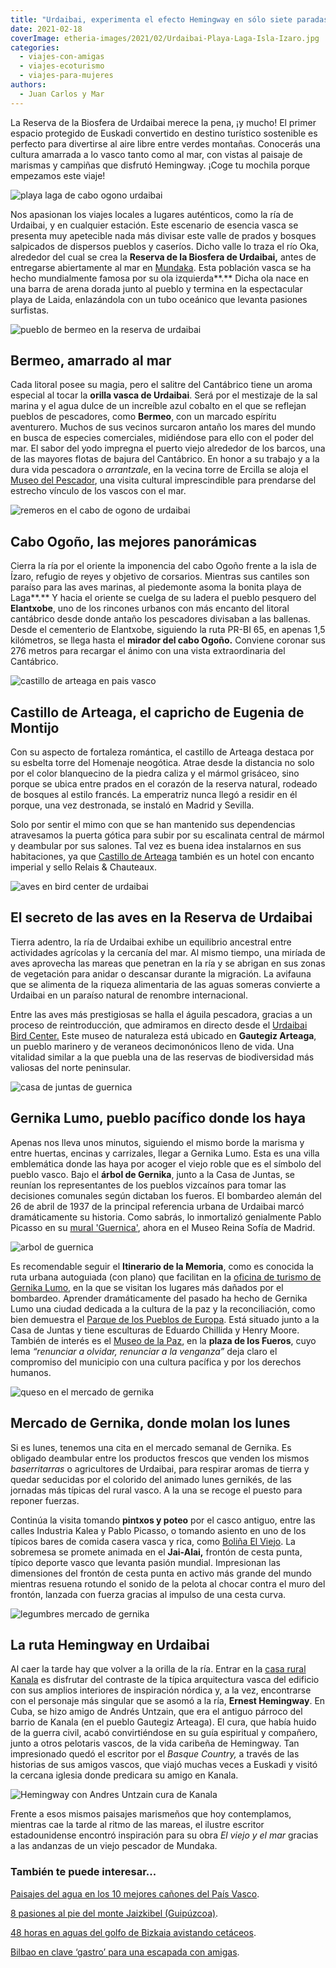```yaml
---
title: "Urdaibai, experimenta el efecto Hemingway en sólo siete paradas"
date: 2021-02-18
coverImage: etheria-images/2021/02/Urdaibai-Playa-Laga-Isla-Izaro.jpg
categories: 
  - viajes-con-amigas
  - viajes-ecoturismo
  - viajes-para-mujeres
authors: 
  - Juan Carlos y Mar
---
```


La Reserva de la Biosfera de Urdaibai merece la pena, ¡y mucho! El primer espacio protegido de Euskadi convertido en destino turístico sostenible es perfecto para divertirse al aire libre entre verdes montañas. Conocerás una cultura amarrada a lo vasco tanto como al mar, con vistas al paisaje de marismas y campiñas que disfrutó Hemingway. ¡Coge tu mochila porque empezamos este viaje!

![playa laga de cabo ogono urdaibai](etheria-images/2021/02/Urdaibai-Playa-Laga-Isla-Izaro.jpg "La playa Laga y la isla de Izaro, incluidas en la Reserva de Urdaibai.")

Nos apasionan los viajes locales a lugares auténticos, como la ría de Urdaibai, y en 
cualquier estación. Este escenario de esencia vasca se presenta muy apetecible nada más 
divisar este valle de prados y bosques salpicados de dispersos pueblos y caseríos. Dicho 
valle lo traza el río Oka, alrededor del cual se crea la **Reserva de la Biosfera de 
Urdaibai,** antes de entregarse abiertamente al mar en [Mundaka](https://www.bilbaoturismo.net/BilbaoTurismo/es/la-ola-izquierda-de-mundaka). 
Esta población vasca se ha hecho mundialmente famosa por su ola izquierda**.** Dicha ola 
nace en una barra de arena dorada junto al pueblo y termina en la espectacular playa de 
Laida, enlazándola con un tubo oceánico que levanta pasiones surfistas. 

![pueblo de bermeo en la reserva de urdaibai](etheria-images/2021/02/Urdaibai-bermeo.jpg "Pintoresco puerto de Bermeo.")

## Bermeo, amarrado al mar

Cada litoral posee su magia, pero el salitre del Cantábrico tiene un aroma especial al 
tocar la **orilla vasca de Urdaibai**. Será por el mestizaje de la sal marina y el agua 
dulce de un increíble azul cobalto en el que se reflejan pueblos de pescadores, como 
**Bermeo**, con un marcado espíritu aventurero. Muchos de sus vecinos surcaron antaño 
los mares del mundo en busca de especies comerciales, midiéndose para ello con el poder 
del mar. El sabor del yodo impregna el puerto viejo alrededor de los barcos, una de las 
mayores flotas de bajura del Cantábrico. En honor a su trabajo y a la dura vida 
pescadora o _arrantzale_, en la vecina torre de Ercilla se aloja el [Museo del 
Pescador](https://bizkaikoa.bizkaia.eus/detalleContenido.asp?id=52&t=1), una visita 
cultural imprescindible para prendarse del estrecho vínculo de los vascos con el mar. 

![remeros en el cabo de ogono de urdaibai](etheria-images/2021/02/urdaibai-cabo-ogono-677x1024.jpg "Cabo Ogoño desde el mar.")

## Cabo Ogoño, las mejores panorámicas

Cierra la ría por el oriente la imponencia del cabo Ogoño frente a la isla de Ízaro, 
refugio de reyes y objetivo de corsarios. Mientras sus cantiles son paraíso para las 
aves marinas, al piedemonte asoma la bonita playa de Laga**.** Y hacia el oriente se 
cuelga de su ladera el pueblo pesquero del **Elantxobe**, uno de los rincones urbanos 
con más encanto del litoral cantábrico desde donde antaño los pescadores divisaban a las 
ballenas. Desde el cementerio de Elantxobe, siguiendo la ruta PR-BI 65, en apenas 1,5 
kilómetros, se llega hasta el **mirador del cabo Ogoño.** Conviene coronar sus 276 
metros para recargar el ánimo con una vista extraordinaria del Cantábrico. 

![castillo de arteaga en pais vasco](etheria-images/2021/02/urdaibai-castillo-arteaga.jpg "Castillo de Arteaga.")

## Castillo de Arteaga, el capricho de Eugenia de Montijo

Con su aspecto de fortaleza romántica, el castillo de Arteaga destaca por su esbelta 
torre del Homenaje neogótica. Atrae desde la distancia no solo por el color blanquecino 
de la piedra caliza y el mármol grisáceo, sino porque se ubica entre prados en el 
corazón de la reserva natural, rodeado de bosques al estilo francés. La emperatriz nunca 
llegó a residir en él porque, una vez destronada, se instaló en Madrid y Sevilla. 

Solo por sentir el mimo con que se han mantenido sus dependencias atravesamos la puerta 
gótica para subir por su escalinata central de mármol y deambular por sus salones. Tal 
vez es buena idea instalarnos en sus habitaciones, ya que [Castillo de 
Arteaga](http://castillodearteaga.com/) también es un hotel con encanto imperial y sello 
Relais & Chauteaux. 

![aves en bird center de urdaibai](etheria-images/2021/02/urdaibai-marismas-aves.jpg "Aves en la ría de Urdaibai.")

## El secreto de las aves en la Reserva de Urdaibai

Tierra adentro, la ría de Urdaibai exhibe un equilibrio ancestral entre actividades 
agrícolas y la cercanía del mar. Al mismo tiempo, una miríada de aves aprovecha las 
mareas que penetran en la ría y se abrigan en sus zonas de vegetación para anidar o 
descansar durante la migración. La avifauna que se alimenta de la riqueza alimentaria de 
las aguas someras convierte a Urdaibai en un paraíso natural de renombre internacional. 

Entre las aves más prestigiosas se halla el águila pescadora, gracias a un proceso de 
reintroducción, que admiramos en directo desde el [Urdaibai Bird 
Center.](https://www.birdcenter.org/) Este museo de naturaleza está ubicado en 
**Gautegiz Arteaga**, un pueblo marinero y de veraneos decimonónicos lleno de vida. Una 
vitalidad similar a la que puebla una de las reservas de biodiversidad más valiosas del 
norte peninsular. 

![casa de juntas de guernica](etheria-images/2021/02/urdaibai-guernica.jpg "Interior de la Casa de Juntas de Gernika Lumo.")

## Gernika Lumo, pueblo pacífico donde los haya

Apenas nos lleva unos minutos, siguiendo el mismo borde la marisma y entre huertas, 
encinas y carrizales, llegar a Gernika Lumo. Esta es una villa emblemática donde las 
haya por acoger el viejo roble que es el símbolo del pueblo vasco. Bajo el **árbol de 
Gernika**, junto a la Casa de Juntas, se reunían los representantes de los pueblos 
vizcaínos para tomar las decisiones comunales según dictaban los fueros. El bombardeo 
alemán del 26 de abril de 1937 de la principal referencia urbana de Urdaibai marcó 
dramáticamente su historia. Como sabrás, lo inmortalizó genialmente Pablo Picasso en su [mural 
'Guernica'](https://www.museoreinasofia.es/coleccion/obra/guernica), ahora en el Museo 
Reina Sofía de Madrid. 

![arbol de guernica](etheria-images/2021/02/urdaibai-guernica-arbol-656x1024.jpg "Roble de Gernika Lumo, símbolo del pueblo vasco.")

Es recomendable seguir el **Itinerario de la Memoria**, como es conocida la ruta urbana 
autoguiada (con plano) que facilitan en la [oficina de turismo de Gernika 
Lumo](http://turismo.gernika-lumo.net/es-es/Paginas/default.aspx), en la que se visitan 
los lugares más dañados por el bombardeo. Aprender dramáticamente del pasado ha hecho de 
Gernika Lumo una ciudad dedicada a la cultura de la paz y la reconciliación, como bien 
demuestra el [Parque de los Pueblos de 
Europa](https://turismo.euskadi.eus/es/museos/parque-de-los-pueblos-de-europa/aa30-12375/es/). 
Está situado junto a la Casa de Juntas y tiene esculturas de Eduardo Chillida y Henry 
Moore. También de interés es el [Museo de la Paz](https://www.museodelapaz.org/), en la 
**plaza de los Fueros**, cuyo lema _“renunciar a olvidar, renunciar a la venganza”_ deja 
claro el compromiso del municipio con una cultura pacífica y por los derechos humanos. 

![queso en el mercado de gernika](etheria-images/2021/02/urdaibai-mercado-guernica-quesos-682x1024.jpg "El queso es uno de los productos estrella del mercado semanal de Gernika.")

## Mercado de Gernika, donde molan los lunes

Si es lunes, tenemos una cita en el mercado semanal de Gernika. Es obligado deambular 
entre los productos frescos que venden los mismos _baserritarras_ o agricultores de 
Urdaibai, para respirar aromas de tierra y quedar seducidas por el colorido del animado 
lunes gernikés, de las jornadas más típicas del rural vasco. A la una se recoge el 
puesto para reponer fuerzas. 

Continúa la visita tomando **pintxos y poteo** por el casco antiguo, entre las calles 
Industria Kalea y Pablo Picasso, o tomando asiento en uno de los típicos bares de comida 
casera vasca y rica, como [Boliña El Viejo](https://www.restaurantebolinaelviejo.com/). 
La sobremesa se promete animada en el **Jai-Alai,** frontón de cesta punta, típico 
deporte vasco que levanta pasión mundial. Impresionan las dimensiones del frontón de 
cesta punta en activo más grande del mundo mientras resuena rotundo el sonido de la 
pelota al chocar contra el muro del frontón, lanzada con fuerza gracias al impulso de 
una cesta curva. 

![legumbres mercado de gernika](etheria-images/2021/02/urdaibai-mercado-gernika.jpg "Puesto de legumbres del mercado de los lunes en Gernika.")

## La ruta Hemingway en Urdaibai

Al caer la tarde hay que volver a la orilla de la ría. Entrar en la [casa rural 
Kanala](https://casarural-kanala.com/) es disfrutar del contraste de la típica 
arquitectura vasca del edificio con sus amplios interiores de inspiración nórdica y, a 
la vez, encontrarse con el personaje más singular que se asomó a la ría, **Ernest 
Hemingway**. En Cuba, se hizo amigo de Andrés Untzain, que era el antiguo párroco del 
barrio de Kanala (en el pueblo Gautegiz Arteaga). El cura, que había huido de la guerra 
civil, acabó convirtiéndose en su guía espiritual y compañero, junto a otros pelotaris 
vascos, de la vida caribeña de Hemingway. Tan impresionado quedó el escritor por el 
_Basque Country,_ a través de las historias de sus amigos vascos, que viajó muchas veces 
a Euskadi y visitó la cercana iglesia donde predicara su amigo en Kanala. 

![Hemingway con Andres Untzain cura de Kanala](etheria-images/2021/02/hemingway-en-pais-vasco.jpg "Fotografía de Hemingway con sus amigos vascos.")

Frente a esos mismos paisajes marismeños que hoy contemplamos, mientras cae la tarde al 
ritmo de las mareas, el ilustre escritor estadounidense encontró inspiración para su 
obra _El viejo y el mar_ gracias a las andanzas de un viejo pescador de Mundaka. 

### También te puede interesar...

[Paisajes del agua en los 10 mejores cañones del País 
Vasco](https://etheriamagazine.com/2019/04/09/viajes-naturaleza-mejores-canones-pais-vasco/). 

[8 pasiones al pie del monte Jaizkibel 
(Guipúzcoa)](https://etheriamagazine.com/2020/09/08/que-ver-guipuzcoa-jaizkibel-hondarribia-pasaia/). 

[48 horas en aguas del golfo de Bizkaia avistando 
cetáceos](https://etheriamagazine.com/2020/04/20/avistamiento-cetaceos-bizkaia-vizcaya-pais-vasco/). 

[Bilbao en clave ‘gastro’ para una escapada con 
amigas](https://etheriamagazine.com/2019/12/23/finde-bilbao-con-amigas-mejores-restaurantes/).
